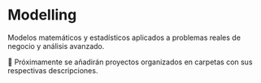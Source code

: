 # Modelling

Modelos matemáticos y estadísticos aplicados a problemas reales de negocio y análisis avanzado.

📂 Próximamente se añadirán proyectos organizados en carpetas con sus respectivas descripciones.
